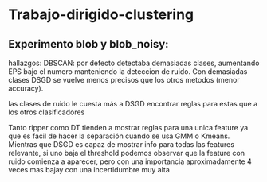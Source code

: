 # Trabajo-dirigido-clustering
 
## Experimento blob y blob_noisy:
hallazgos: 
DBSCAN: por defecto detectaba demasiadas clases, aumentando EPS bajo el numero manteniendo la deteccion de ruido. Con demasiadas clases DSGD se vuelve menos precisos que los otros metodos (menor accuracy).

las clases de ruido le cuesta más a DSGD encontrar reglas para estas que a los otros clasificadores

Tanto ripper como DT tienden a mostrar reglas para una unica feature ya que es facil de hacer la separación cuando se usa GMM o Kmeans. Mientras que DSGD es capaz de mostrar info para todas las features relevante, si uno baja el threshold podemos observar que la feature con ruido comienza a aparecer, pero con una importancia aproximadamente 4 veces mas bajay con una incertidumbre muy alta